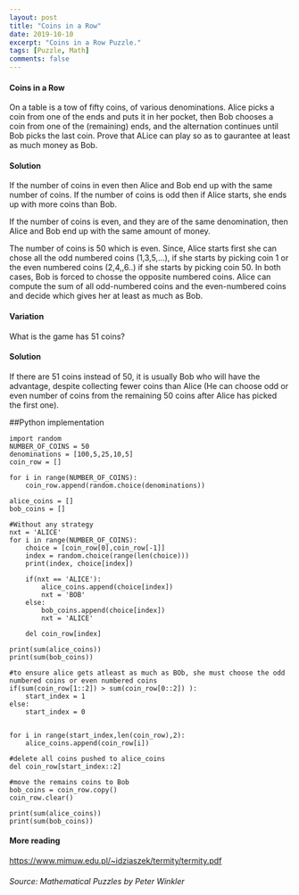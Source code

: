 ```yaml
---
layout: post
title: "Coins in a Row"
date: 2019-10-10
excerpt: "Coins in a Row Puzzle."
tags: [Puzzle, Math]
comments: false
---
```


#### Coins in a Row

On a table is a tow of fifty coins, of various denominations. Alice picks a coin from one of the ends and puts it in her pocket, then Bob chooses a coin from one of the (remaining) ends, and the alternation continues until Bob picks the last coin. 
Prove that ALice can play so as to gaurantee at least as much money as Bob.

#### Solution
If the number of coins in even then Alice and Bob end up with the same number of coins.
If the number of coins is odd then if Alice starts, she ends up with more coins than Bob. 

If the number of coins is even, and they are of the same denomination, then Alice and Bob end up with the same amount of money.

The number of coins is 50 which is even. Since, Alice starts first she can chose all the odd numbered coins (1,3,5,...), if she starts by picking coin 1 or the even numbered coins (2,4,,6..) if she starts by picking coin 50. In both cases, Bob is forced to chosse the opposite numbered coins. Alice can compute the sum of all odd-numbered coins and the even-numbered coins and decide which gives her at least as much as Bob.

#### Variation
What is the game has 51 coins?

#### Solution 
If there are 51 coins instead of 50, it is usually Bob who will have the advantage, despite collecting fewer coins than Alice (He can choose odd or even number of coins from the remaining 50 coins after Alice has picked the first one). 

##Python implementation
```
import random
NUMBER_OF_COINS = 50
denominations = [100,5,25,10,5]
coin_row = []

for i in range(NUMBER_OF_COINS):
    coin_row.append(random.choice(denominations))

alice_coins = []
bob_coins = []

#Without any strategy 
nxt = 'ALICE'
for i in range(NUMBER_OF_COINS):
    choice = [coin_row[0],coin_row[-1]]
    index = random.choice(range(len(choice)))
    print(index, choice[index])
    
    if(nxt == 'ALICE'): 
        alice_coins.append(choice[index])
        nxt = 'BOB'
    else:
        bob_coins.append(choice[index])
        nxt = 'ALICE'
        
    del coin_row[index]
	
print(sum(alice_coins))
print(sum(bob_coins))

#to ensure alice gets atleast as much as BOb, she must choose the odd numbered coins or even numbered coins
if(sum(coin_row[1::2]) > sum(coin_row[0::2]) ):
    start_index = 1
else:
    start_index = 0
    

for i in range(start_index,len(coin_row),2):
    alice_coins.append(coin_row[i])
    
#delete all coins pushed to alice_coins
del coin_row[start_index::2]

#move the remains coins to Bob 
bob_coins = coin_row.copy()
coin_row.clear()

print(sum(alice_coins))
print(sum(bob_coins))
```

#### More reading
https://www.mimuw.edu.pl/~idziaszek/termity/termity.pdf


###### Source: Mathematical Puzzles by Peter Winkler